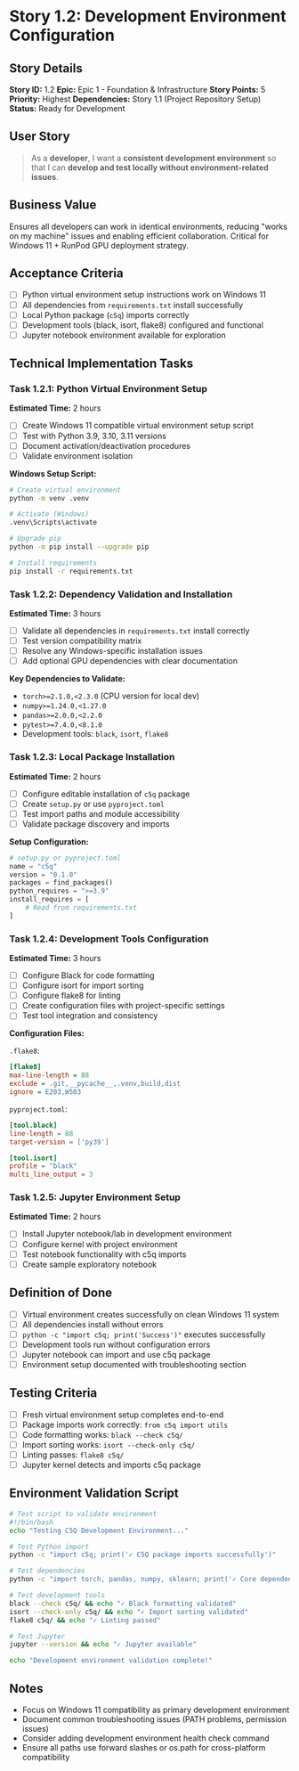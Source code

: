 # Story 1.2: Development Environment Configuration

## Story Details
**Story ID:** 1.2
**Epic:** Epic 1 - Foundation & Infrastructure
**Story Points:** 5
**Priority:** Highest
**Dependencies:** Story 1.1 (Project Repository Setup)
**Status:** Ready for Development

## User Story
> As a **developer**, I want a **consistent development environment** so that I can **develop and test locally without environment-related issues**.

## Business Value
Ensures all developers can work in identical environments, reducing "works on my machine" issues and enabling efficient collaboration. Critical for Windows 11 + RunPod GPU deployment strategy.

## Acceptance Criteria
- [ ] Python virtual environment setup instructions work on Windows 11
- [ ] All dependencies from `requirements.txt` install successfully
- [ ] Local Python package (`c5q`) imports correctly
- [ ] Development tools (black, isort, flake8) configured and functional
- [ ] Jupyter notebook environment available for exploration

## Technical Implementation Tasks

### Task 1.2.1: Python Virtual Environment Setup
**Estimated Time:** 2 hours
- [ ] Create Windows 11 compatible virtual environment setup script
- [ ] Test with Python 3.9, 3.10, 3.11 versions
- [ ] Document activation/deactivation procedures
- [ ] Validate environment isolation

**Windows Setup Script:**
```bash
# Create virtual environment
python -m venv .venv

# Activate (Windows)
.venv\Scripts\activate

# Upgrade pip
python -m pip install --upgrade pip

# Install requirements
pip install -r requirements.txt
```

### Task 1.2.2: Dependency Validation and Installation
**Estimated Time:** 3 hours
- [ ] Validate all dependencies in `requirements.txt` install correctly
- [ ] Test version compatibility matrix
- [ ] Resolve any Windows-specific installation issues
- [ ] Add optional GPU dependencies with clear documentation

**Key Dependencies to Validate:**
- `torch>=2.1.0,<2.3.0` (CPU version for local dev)
- `numpy>=1.24.0,<1.27.0`
- `pandas>=2.0.0,<2.2.0`
- `pytest>=7.4.0,<8.1.0`
- Development tools: `black`, `isort`, `flake8`

### Task 1.2.3: Local Package Installation
**Estimated Time:** 2 hours
- [ ] Configure editable installation of `c5q` package
- [ ] Create `setup.py` or use `pyproject.toml`
- [ ] Test import paths and module accessibility
- [ ] Validate package discovery and imports

**Setup Configuration:**
```python
# setup.py or pyproject.toml
name = "c5q"
version = "0.1.0"
packages = find_packages()
python_requires = ">=3.9"
install_requires = [
    # Read from requirements.txt
]
```

### Task 1.2.4: Development Tools Configuration
**Estimated Time:** 3 hours
- [ ] Configure Black for code formatting
- [ ] Configure isort for import sorting
- [ ] Configure flake8 for linting
- [ ] Create configuration files with project-specific settings
- [ ] Test tool integration and consistency

**Configuration Files:**

`.flake8`:
```ini
[flake8]
max-line-length = 88
exclude = .git,__pycache__,.venv,build,dist
ignore = E203,W503
```

`pyproject.toml`:
```toml
[tool.black]
line-length = 88
target-version = ['py39']

[tool.isort]
profile = "black"
multi_line_output = 3
```

### Task 1.2.5: Jupyter Environment Setup
**Estimated Time:** 2 hours
- [ ] Install Jupyter notebook/lab in development environment
- [ ] Configure kernel with project environment
- [ ] Test notebook functionality with c5q imports
- [ ] Create sample exploratory notebook

## Definition of Done
- [ ] Virtual environment creates successfully on clean Windows 11 system
- [ ] All dependencies install without errors
- [ ] `python -c "import c5q; print('Success')"` executes successfully
- [ ] Development tools run without configuration errors
- [ ] Jupyter notebook can import and use c5q package
- [ ] Environment setup documented with troubleshooting section

## Testing Criteria
- [ ] Fresh virtual environment setup completes end-to-end
- [ ] Package imports work correctly: `from c5q import utils`
- [ ] Code formatting works: `black --check c5q/`
- [ ] Import sorting works: `isort --check-only c5q/`
- [ ] Linting passes: `flake8 c5q/`
- [ ] Jupyter kernel detects and imports c5q package

## Environment Validation Script
```bash
# Test script to validate environment
#!/bin/bash
echo "Testing C5Q Development Environment..."

# Test Python import
python -c "import c5q; print('✓ C5Q package imports successfully')"

# Test dependencies
python -c "import torch, pandas, numpy, sklearn; print('✓ Core dependencies available')"

# Test development tools
black --check c5q/ && echo "✓ Black formatting validated"
isort --check-only c5q/ && echo "✓ Import sorting validated"
flake8 c5q/ && echo "✓ Linting passed"

# Test Jupyter
jupyter --version && echo "✓ Jupyter available"

echo "Development environment validation complete!"
```

## Notes
- Focus on Windows 11 compatibility as primary development environment
- Document common troubleshooting issues (PATH problems, permission issues)
- Consider adding development environment health check command
- Ensure all paths use forward slashes or os.path for cross-platform compatibility